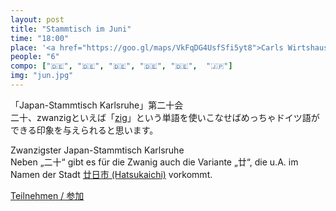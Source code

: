 ```yaml
---
layout: post
title: "Stammtisch im Juni"
time: "18:00"
place: '<a href="https://goo.gl/maps/VkFqDG4UsfSfi5yt8">Carls Wirtshaus</a>'
people: "6"
compo: ["🇩🇪", "🇩🇪", "🇩🇪", "🇩🇪", "🇩🇪",  "🇯🇵"]
img: "jun.jpg"
---
```



「Japan-Stammtisch Karlsruhe」第二十会  
二十、zwanzigといえば「[zig](https://www.duden.de/rechtschreibung/zig)」という単語を使いこなせばめっちゃドイツ語ができる印象を与えられると思います。

Zwanzigster Japan-Stammtisch Karlsruhe  
Neben „二十“ gibt es für die Zwanig auch die Variante „廿“, die u.A. im Namen der Stadt [廿日市 (Hatsukaichi)](https://ja.wikipedia.org/wiki/%E5%BB%BF%E6%97%A5%E5%B8%82%E5%B8%82) vorkommt.

[Teilnehmen / 参加](https://nuudel.digitalcourage.de/EkmAUnyvZrFfGAOK)
